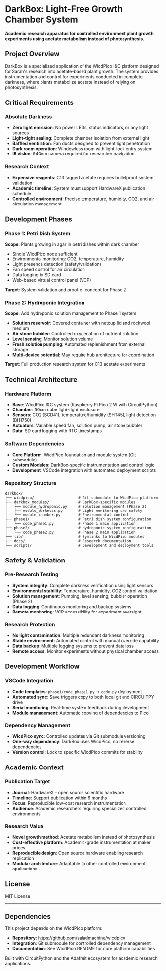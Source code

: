 # DarkBox: Light-Free Growth Chamber System

**Academic research apparatus for controlled environment plant growth experiments using acetate metabolism instead of photosynthesis.**

## Project Overview

DarkBox is a specialized application of the WicdPico I&C platform designed for Sarah's research into acetate-based plant growth. The system provides instrumentation and control for experiments conducted in complete darkness, where plants metabolize acetate instead of relying on photosynthesis.

## Critical Requirements

### Absolute Darkness
- **Zero light emission**: No power LEDs, status indicators, or any light sources
- **Light-tight sealing**: Complete chamber isolation from external light
- **Baffled ventilation**: Fan ducts designed to prevent light penetration
- **Dark room operation**: Windowless room with light-lock entry system
- **IR vision**: 940nm camera required for researcher navigation

### Research Context
- **Expensive reagents**: C13 tagged acetate requires bulletproof system validation
- **Academic timeline**: System must support HardwareX publication schedule
- **Controlled environment**: Precise temperature, humidity, CO2, and air circulation management

## Development Phases

### Phase 1: Petri Dish System
**Scope**: Plants growing in agar in petri dishes within dark chamber
- Single WicdPico node sufficient
- Environmental monitoring: CO2, temperature, humidity
- Light presence detection (safety/validation)
- Fan speed control for air circulation
- Data logging to SD card
- Web-based virtual control panel (VCP)

**Target**: System validation and proof of concept for Phase 2

### Phase 2: Hydroponic Integration  
**Scope**: Add hydroponic solution management to Phase 1 system
- **Solution reservoir**: Covered container with netcup lid and rockwool medium
- **Air stone bubbler**: Controlled oxygenation of nutrient solution
- **Level sensing**: Monitor solution volume
- **Fresh solution pumping**: Automated replenishment from external storage
- **Multi-device potential**: May require hub architecture for coordination

**Target**: Full production research system for C13 acetate experiments

## Technical Architecture

### Hardware Platform
- **Base**: WicdPico I&C system (Raspberry Pi Pico 2 W with CircuitPython)
- **Chamber**: 50cm cube light-tight enclosure
- **Sensors**: CO2 (SCD41), temperature/humidity (SHT45), light detection (BH1750)
- **Actuators**: Variable speed fan, solution pump, air stone bubbler
- **Data**: SD card logging with RTC timestamps

### Software Dependencies
- **Core Platform**: WicdPico foundation and module system (Git submodule)
- **Custom Modules**: DarkBox-specific instrumentation and control logic
- **Development**: VSCode integration with automated deployment scripts

### Repository Structure
```
darkbox/
├── wicdpico/                    # Git submodule to WicdPico platform
├── darkbox_modules/             # DarkBox-specific modules
│   ├── module_hydroponic.py     # Solution management (Phase 2)
│   ├── module_darkness.py       # Light monitoring and safety
│   └── module_chamber.py        # Environmental control
├── phase1/                      # Petri dish system configuration
│   └── code_phase1.py           # Phase 1 main application
├── phase2/                      # Hydroponic system configuration  
│   └── code_phase2.py           # Phase 2 main application
├── lib/                         # Symlinks to WicdPico modules
├── docs/                        # Research documentation
└── scripts/                     # Development and deployment tools
```

## Safety & Validation

### Pre-Research Testing
- **System integrity**: Complete darkness verification using light sensors
- **Environmental stability**: Temperature, humidity, CO2 control validation  
- **Solution management**: Pumping, level sensing, bubbler operation (Phase 2)
- **Data logging**: Continuous monitoring and backup systems
- **Remote monitoring**: VCP accessibility for experiment oversight

### Research Protection
- **No light contamination**: Multiple redundant darkness monitoring
- **Stable environment**: Automated control with manual override capability
- **Data backup**: Multiple logging systems to prevent data loss
- **Remote access**: Monitor experiments without physical chamber access

## Development Workflow

### VSCode Integration
- **Code templates**: `phase1/code_phase1.py` → `code.py` deployment
- **Automated sync**: Save triggers copy to both local git and CIRCUITPY drive
- **Serial monitoring**: Real-time system feedback during development
- **Module management**: Automatic copying of dependencies to Pico

### Dependency Management
- **WicdPico sync**: Controlled updates via Git submodule versioning
- **One-way dependency**: DarkBox uses WicdPico, no reverse dependencies
- **Version control**: Lock to specific WicdPico commits for stability

## Academic Context

### Publication Target
- **Journal**: HardwareX - open source scientific hardware
- **Timeline**: Support publication within 6 months
- **Focus**: Reproducible low-cost research instrumentation
- **Audience**: Academic researchers requiring specialized controlled environments

### Research Value
- **Novel growth method**: Acetate metabolism instead of photosynthesis
- **Cost-effective platform**: Academic-grade instrumentation at maker prices
- **Reproducible design**: Open source hardware enabling research replication
- **Modular architecture**: Adaptable to other controlled environment applications

## License

MIT License

---

## Dependencies

This project depends on the WicdPico platform:
- **Repository**: https://github.com/saladmachine/wicdpico
- **Integration**: Git submodule for controlled dependency management
- **Documentation**: See WicdPico README for core platform capabilities

Built with CircuitPython and the Adafruit ecosystem for academic research applications.
